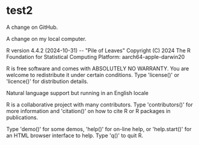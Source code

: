 # test2

A change on GitHub.

A change on my local computer.

R version 4.4.2 (2024-10-31) -- "Pile of Leaves"
Copyright (C) 2024 The R Foundation for Statistical Computing
Platform: aarch64-apple-darwin20

R is free software and comes with ABSOLUTELY NO WARRANTY.
You are welcome to redistribute it under certain conditions.
Type 'license()' or 'licence()' for distribution details.

  Natural language support but running in an English locale

R is a collaborative project with many contributors.
Type 'contributors()' for more information and
'citation()' on how to cite R or R packages in publications.

Type 'demo()' for some demos, 'help()' for on-line help, or
'help.start()' for an HTML browser interface to help.
Type 'q()' to quit R.
